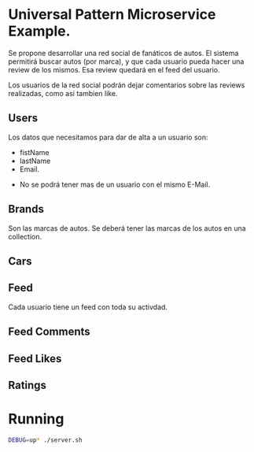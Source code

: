 # Universal Pattern Microservice Example.

Se propone desarrollar una red social de fanáticos de autos.
El sistema permitirá buscar autos (por marca), y que cada usuario pueda hacer una review de los mismos.
Esa review quedará en el feed del usuario.

Los usuarios de la red social podrán dejar comentarios sobre las reviews realizadas, como así tambien like.


## Users

Los datos que necesitamos para dar de alta a un usuario son:
- fistName
- lastName
- Email.

* No se podrá tener mas de un usuario con el mismo E-Mail.

## Brands
Son las marcas de autos.
Se deberá tener las marcas de los autos en una collection.


## Cars

## Feed
Cada usuario tiene un feed con toda su activdad.

## Feed Comments

## Feed Likes

## Ratings

# Running
```bash
DEBUG=up* ./server.sh
```
